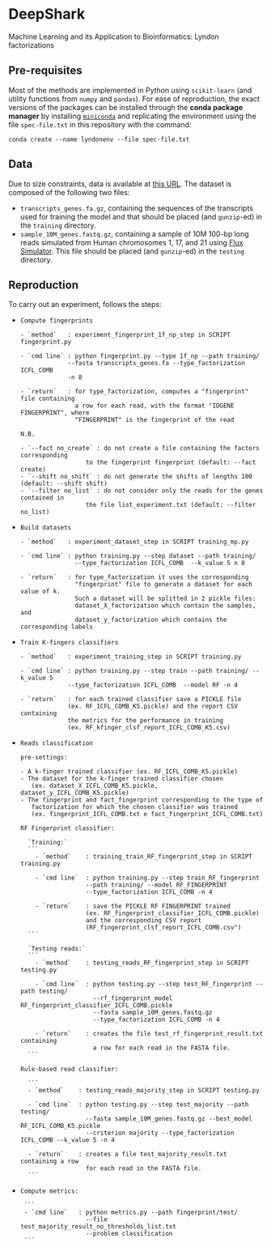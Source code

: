 # DeepShark
Machine Learning and its Application to Bioinformatics: Lyndon factorizations

## Pre-requisites

Most of the methods are implemented in Python using `scikit-learn` (and utility
functions from `numpy` and `pandas`).
For ease of reproduction, the exact versions of the packages can be installed
through the **conda package manager** by installing
[`miniconda`](https://docs.conda.io/en/latest/miniconda.html) and replicating
the environment using the file `spec-file.txt` in this repository with the
command:

```
conda create --name lyndonenv --file spec-file.txt
```

## Data

Due to size constraints, data is available at [this
URL](https://drive.google.com/drive/folders/1_E-wKUA6PNSMqIa2jBGyFMiak4ilDsK3).
The dataset is composed of the following two files:

- `transcripts_genes.fa.gz`, containing the sequences of the transcripts used
  for training the model and that should be placed (and `gunzip`-ed) in the
  `training` directory.
- `sample_10M_genes.fastq.gz`, containing a sample of 10M 100-bp long reads
  simulated from Human chromosomes 1, 17, and 21 using [Flux
  Simulator](https://dx.doi.org/10.1093/nar/gks666). This file should be placed
  (and `gunzip`-ed) in the `testing` directory.


## Reproduction

To carry out an experiment, follows the steps:

- `Compute fingerprints` 
    ```
    - `method`   : experiment_fingerprint_1f_np_step in SCRIPT fingerprint.py

    - `cmd line` : python fingerprint.py --type 1f_np --path training/ 
                 --fasta transcripts_genes.fa --type_factorization ICFL_COMB 
                 -n 8

    - `return`   : for type_factorization, computes a "fingerprint" file containing 
                   a row for each read, with the format "IDGENE FINGERPRINT", where 
                   "FINGERPRINT" is the fingerprint of the read
    ```
    
    `N.B.`
    ```
    - `--fact no_create` : do not create a file containing the factors corresponding 
                      to the fingerprint fingerprint (default: --fact create)
    - `--shift no_shift` : do not generate the shifts of lengths 100 (default: --shift shift)
    - `--filter no_list` : do not consider only the reads for the genes contained in 
                      the file list_experiment.txt (default: --filter no_list)
    ```

- `Build datasets`
    ```
    - `method`   : experiment_dataset_step in SCRIPT training_mp.py

    - `cmd line` : python training.py --step dataset --path training/ 
                   --type_factorization ICFL_COMB  --k_value 5 n 8

    - `return`   : for type_factorization it uses the corresponding 
                   "fingerprint" file to generate a dataset for each value of k. 
                   Such a dataset will be splitted in 2 pickle files: 
                   dataset_X_factorization which contain the samples, and 
                   dataset_y_factorization which contains the corresponding labels
    ```
    
    
- `Train K-fingers classifiers`
    ```
    - `method`   : experiment_training_step in SCRIPT training.py

    - `cmd line` : python training.py --step train --path training/ --k_value 5
                 --type_factorization ICFL_COMB  --model RF -n 4

    - `return`   : for each trained classifier save a PICKLE file 
                 (ex. RF_ICFL_COMB_K5.pickle) and the report CSV containing 
                 the metrics for the performance in training 
                 (ex. RF_kfinger_clsf_report_ICFL_COMB_K5.csv)
    ```

- `Reads classification`

    `pre-settings:`
    ```
    - A k-finger trained classifier (ex. RF_ICFL_COMB_K5.pickle)
    - The dataset for the k-finger trained classifier chosen 
       (ex. dataset_X_ICFL_COMB_K5.pickle, dataset_y_ICFL_COMB_K5.pickle)
    - The fingerprint and fact_fingerprint corresponding to the type of 
       factorization for which the chosen classifier was trained 
       (ex. fingerprint_ICFL_COMB.txt e fact_fingerprint_ICFL_COMB.txt)
    ```
        
    `RF Fingerprint classifier:` 
        
        `Training:`
        ```
          - `method`    : training_train_RF_fingerprint_step in SCRIPT training.py

          - `cmd line`  : python training.py --step train_RF_fingerprint 
                        --path training/ --model RF_FINGERPRINT
                        --type_factorization ICFL_COMB -n 4

          - `return`    : save the PICKLE RF FINGERPRINT trained 
                        (ex. RF_fingerprint_classifier_ICFL_COMB.pickle)
                        and the corresponding CSV report 
                        (RF_fingerprint_clsf_report_ICFL_COMB.csv")
        ```    
        
        `Testing reads:`
        ``` 
          - `method`    : testing_reads_RF_fingerprint_step in SCRIPT testing.py

          - `cmd line`  : python testing.py --step test_RF_fingerprint --path testing/ 
                          --rf_fingerprint_model RF_fingerprint_classifier_ICFL_COMB.pickle 
                          --fasta sample_10M_genes.fastq.gz 
                          --type_factorization ICFL_COMB -n 4

          - `return`    : creates the file test_rf_fingerprint_result.txt containing 
                          a row for each read in the FASTA file. 
        ```
        
    `Rule-based read classifier:`
    
        ```
        - `method`    : testing_reads_majority_step in SCRIPT testing.py

        - `cmd line`  : python testing.py --step test_majority --path testing/ 
                        --fasta sample_10M_genes.fastq.gz --best_model RF_ICFL_COMB_K5.pickle 
                        --criterion majority --type_factorization ICFL_COMB --k_value 5 -n 4

        - `return`    : creates a file test_majority_result.txt containing a row 
                        for each read in the FASTA file. 
        ```

- `Compute metrics:`

       ``` 
       - `cmd line`   : python metrics.py --path fingerprint/test/ 
                        --file test_majority_result_no_thresholds_list.txt 
                        --problem classification
       ```
